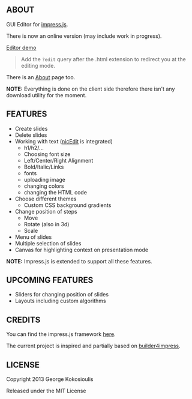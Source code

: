 ## ABOUT

GUI Editor for [impress.js](https://github.com/bartaz/impress.js/).

There is now an online version (may include work in progress). 

[Editor demo](http://giokokos.github.io/editor/demo.html?edit)


> Add the `?edit` query after the .html extension to redirect you at the editing mode.

There is an [About](https://github.com/giokokos/editor/wiki/About) page too.

**NOTE:** Everything is done on the client side therefore there isn't any download utility for the moment. 

## FEATURES

* Create slides
* Delete slides
* Working with text ([nicEdit](http://nicedit.com/) is integrated)
	* h1/h2/...
	* Choosing font size
	* Left/Center/Right Alignment
	* Bold/Italic/Links
	* fonts
	* uploading image
	* changing colors
	* changing the HTML code
* Choose different themes
	* Custom CSS background gradients
* Change position of steps
	* Move 
	* Rotate (also in 3d)
	* Scale
* Menu of slides
* Multiple selection of slides
* Canvas for highlighting context on presentation mode

**NOTE:** Impress.js is extended to support all these features.

## UPCOMING FEATURES

* Sliders for changing position of slides
* Layouts including custom algorithms

## CREDITS

You can find the impress.js framework [here](https://github.com/bartaz/impress.js/).

The current project is inspired and partially based on [builder4impress](https://github.com/naugtur/builder4impress).

## LICENSE

Copyright 2013 George Kokosioulis

Released under the MIT License